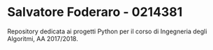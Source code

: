 # Salvatore Foderaro - 0214381

Repository dedicata ai progetti Python per il corso di Ingegneria degli Algoritmi, AA 2017/2018.
